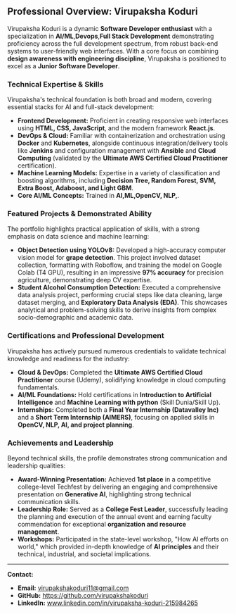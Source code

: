 ## **Professional Overview: Virupaksha Koduri**

Virupaksha Koduri is a dynamic **Software Developer enthusiast** with a specialization in **AI/ML**,**Devops**,**Full Stack Development** demonstrating proficiency across the full development spectrum, from robust back-end systems to user-friendly web interfaces. With a core focus on combining **design awareness with engineering discipline**, Virupaksha is positioned to excel as a **Junior Software Developer**.

### **Technical Expertise & Skills**

Virupaksha's technical foundation is both broad and modern, covering essential stacks for AI and full-stack development:

* **Frontend Development:** Proficient in creating responsive web interfaces using **HTML, CSS, JavaScript**, and the modern framework **React.js**.
* **DevOps & Cloud:** Familiar with containerization and orchestration using **Docker** and **Kubernetes**, alongside continuous integration/delivery tools like **Jenkins** and configuration management with **Ansible** and **Cloud Computing** (validated by the **Ultimate AWS Certified Cloud Practitioner** certification).
* **Machine Learning Models:** Expertise in a variety of classification and boosting algorithms, including **Decision Tree, Random Forest, SVM, Extra Boost, Adaboost, and Light GBM**.
* **Core AI/ML Concepts:** Trained in **AI,ML,OpenCV, NLP,**.

### **Featured Projects & Demonstrated Ability**

The portfolio highlights practical application of skills, with a strong emphasis on data science and machine learning:

* **Object Detection using YOLOv8:** Developed a high-accuracy computer vision model for **grape detection**. This project involved dataset collection, formatting with Roboflow, and training the model on Google Colab (T4 GPU), resulting in an impressive **97% accuracy** for precision agriculture, demonstrating deep CV expertise.
* **Student Alcohol Consumption Detection:** Executed a comprehensive data analysis project, performing crucial steps like data cleaning, large dataset merging, and **Exploratory Data Analysis (EDA)**. This showcases analytical and problem-solving skills to derive insights from complex socio-demographic and academic data.

### **Certifications and Professional Development**

Virupaksha has actively pursued numerous credentials to validate technical knowledge and readiness for the industry:

* **Cloud & DevOps:** Completed the **Ultimate AWS Certified Cloud Practitioner** course (Udemy), solidifying knowledge in cloud computing fundamentals.
* **AI/ML Foundations:** Hold certifications in **Introduction to Artificial Intelligence** and **Machine Learning with python** (Skill Dunia/Skill Up).
* **Internships:** Completed both a **Final Year Internship (Datavalley Inc)** and a **Short Term Internship (AIMERS)**, focusing on applied skills in **OpenCV, NLP, AI, and project planning**.

### **Achievements and Leadership**

Beyond technical skills, the profile demonstrates strong communication and leadership qualities:

* **Award-Winning Presentation:** Achieved **1st place** in a competitive college-level Techfest by delivering an engaging and comprehensive presentation on **Generative AI**, highlighting strong technical communication skills.
* **Leadership Role:** Served as a **College Fest Leader**, successfully leading the planning and execution of the annual event and earning faculty commendation for exceptional **organization and resource management**.
* **Workshops:** Participated in the state-level workshop, "How AI efforts on world," which provided in-depth knowledge of **AI principles** and their technical, industrial, and societal implications.

***

**Contact:**
* **Email:** virupakshakoduri11@gmail.com
* **GitHub:** https://github.com/virupakshakoduri
* **LinkedIn:** www.linkedin.com/in/virupaksha-koduri-215984265
